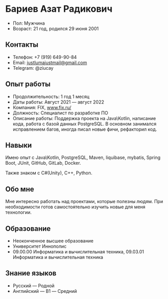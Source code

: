 # Бариев Азат Радикович
- Пол: Мужчина
- Возраст: 21 год, родился 29 июня 2001

## Контакты
- Телефон: +7 (919) 649-90-84
- Email: justlumajustmail@gmail.com
- Telegram: @ziucay

## Опыт работы
- Продолжительность: 1 год 1 месяц
- Даты работы: Август 2021 — август 2022
- Компания: FIX, www.fix.ru/
- Должность: Специалист по разработке ПО
- Описание работы:
Поддержка проекта на Java\Kotlin, написание кода, работа с базой данных PostgreSQL. 
В основном занимался исправлением багов, иногда писал новые фичи, рефакторил код.

## Навыки
Имею опыт с Java\Kotlin, PostgreSQL, Maven, liquibase, mybatis, Spring Boot, JUnit, GitHub, GitLab, Docker.

Также знаком с C#(Unity), C++, Python.

## Обо мне
Мне интересно работать над проектами, которые полезны людям. При необходимости готов самостоятельно изучить новые для меня технологии.

## Образование

- Неоконченное высшее образование
- Университет Иннополис
- 09.00.00 Информатика и вычислительная техника, 09.03.01 Информатика и вычислительная техника

## Знание языков

- Русский — Родной
- Английский — B1 — Средний
